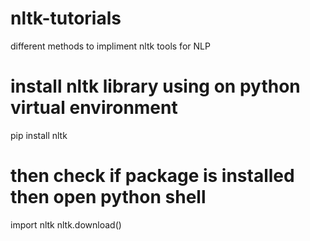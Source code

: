 # nltk-tutorials
different methods to impliment nltk tools for NLP

# install nltk library using on python virtual environment
pip install nltk

# then check if package is installed then open python shell
 import nltk
 nltk.download()
 
 

